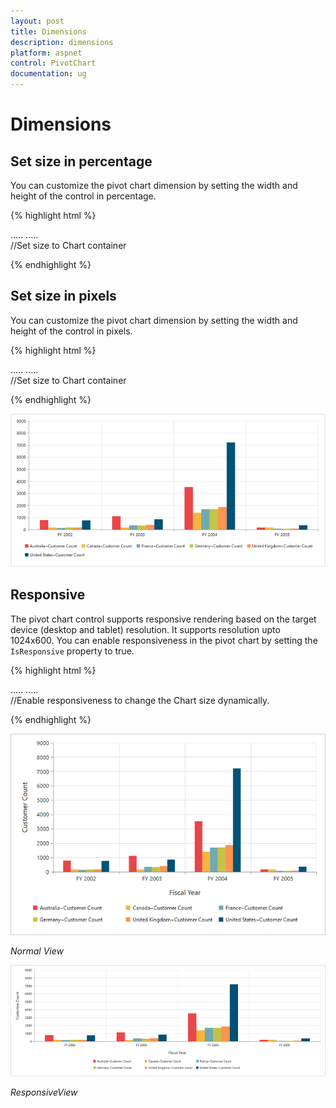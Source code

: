 ```yaml
---
layout: post
title: Dimensions
description: dimensions
platform: aspnet
control: PivotChart
documentation: ug
---
```


# Dimensions

## Set size in percentage

You can customize the pivot chart dimension by setting the width and height of the control in percentage.

{% highlight html %}

<html>
<head>
    .....
    .....
    <style>
        #MyPivotChart1 {
            width:100%;
            height:450px;
        }
    </style>
</head>
<body>
    <form id="form1" runat="server">
                <ej:PivotChart ID="MyPivotChart1" runat="server" Url="/RelationalChartService.svc" ClientIDMode="Static">
                    //Set size to Chart container                    
                    <Size Width="80%" Height="80%"></Size>
                </ej:PivotChart>
    </form>
</body>
</html>

{% endhighlight %}

## Set size in pixels

You can customize the pivot chart dimension by setting the width and height of the control in pixels.

{% highlight html %}

<html>
<head>
    .....
    .....
    <style>
        #MyPivotChart1 {
            width:950px;
            height:460px;
        }
    </style>
</head>
<body>
    <form id="form1" runat="server">
                <ej:PivotChart ID="MyPivotChart1" runat="server" Url="/RelationalChartService.svc" ClientIDMode="Static">
                    //Set size to Chart container                    
                    <Size Width="950xp" Height="460px"></Size>
                </ej:PivotChart>
    </form>
</body>
</html>

{% endhighlight %}
 
![](Dimensions_images/Dimensions.png) 

## Responsive

The pivot chart control supports responsive rendering based on the target device (desktop and tablet) resolution. It supports resolution upto 1024x600. You can enable responsiveness in the pivot chart by setting the `IsResponsive` property to true.

{% highlight html %}

<html>
<head>
    .....
    .....
    <style>
        #MyPivotChart1 {
            min-width:525px;
            min-height:460px;
            height: 460px; 
            width: 100%;
        }
    </style>
</head>
<body>
    <form id="form1" runat="server">
                //Enable responsiveness to change the Chart size dynamically.
                <ej:PivotChart ID="MyPivotChart1" runat="server" Url="/RelationalChartService.svc" ClientIDMode="Static" IsResponsive="true">               
                    <Size Width="950xp" Height="460px"></Size>
                </ej:PivotChart>
    </form>
</body>
</html>

{% endhighlight %}

![](Dimensions_images/NormalView.png)

_Normal View_

![](Dimensions_images/ResponsiveView.png)

_ResponsiveView_

